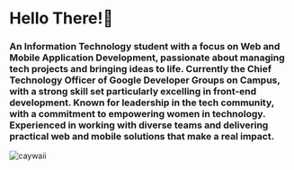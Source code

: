 

<h1 align="left">Hello There!👋</h1>
<h3 align="left">An Information Technology student with a focus on Web and Mobile Application Development, passionate about managing tech projects and bringing ideas to life. Currently the Chief Technology Officer of Google Developer Groups on Campus, with a strong skill set particularly excelling in front-end development. Known for leadership in the tech community, with a commitment to empowering women in technology. Experienced in working with diverse teams and delivering practical web and mobile solutions that make a real impact.</h3>
<p align="left"> <img src="https://komarev.com/ghpvc/?username=caywaii&label=Profile%20views&color=0e75b6&style=flat" alt="caywaii" /> </p>




